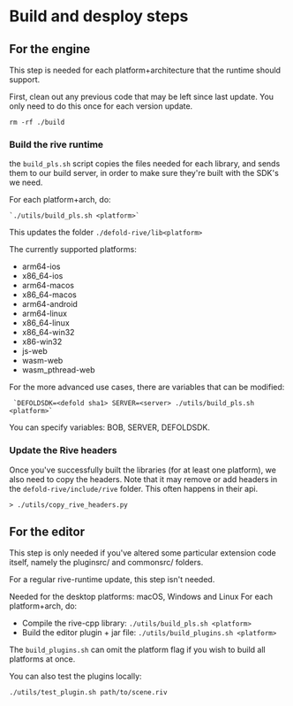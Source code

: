 
# Build and desploy steps

## For the engine

This step is needed for each platform+architecture that the runtime should support.

First, clean out any previous code that may be left since last update.
You only need to do this once for each version update.

    rm -rf ./build

### Build the rive runtime

the `build_pls.sh` script copies the files needed for each library, and sends them to our build server, in order to make sure they're built with the SDK's we need.

For each platform+arch, do:

    `./utils/build_pls.sh <platform>`

This updates the folder `./defold-rive/lib<platform>`

The currently supported platforms:

* arm64-ios
* x86_64-ios
* arm64-macos
* x86_64-macos
* arm64-android
* arm64-linux
* x86_64-linux
* x86_64-win32
* x86-win32
* js-web
* wasm-web
* wasm_pthread-web

For the more advanced use cases, there are variables that can be modified:

     `DEFOLDSDK=<defold sha1> SERVER=<server> ./utils/build_pls.sh <platform>`

You can specify variables: BOB, SERVER, DEFOLDSDK.

### Update the Rive headers

Once you've successfully built the libraries (for at least one platform), we also need to copy the headers.
Note that it may remove or add headers in the `defold-rive/include/rive` folder. This often happens in their api.

    > ./utils/copy_rive_headers.py


## For the editor

This step is only needed if you've altered some particular extension code itself, namely the pluginsrc/ and commonsrc/ folders.

For a regular rive-runtime update, this step isn't needed.

Needed for the desktop platforms: macOS, Windows and Linux
For each platform+arch, do:

* Compile the rive-cpp library: `./utils/build_pls.sh <platform>`
* Build the editor plugin + jar file: `./utils/build_plugins.sh <platform>`

The `build_plugins.sh` can omit the platform flag if you wish to build all platforms at once.

You can also test the plugins locally:

    ./utils/test_plugin.sh path/to/scene.riv


